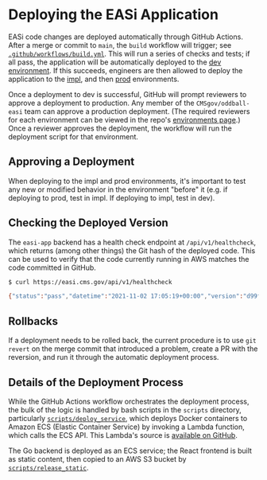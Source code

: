 # Deploying the EASi Application

EASi code changes are deployed automatically through GitHub Actions. After a merge or commit to `main`, the `build` workflow will trigger; see [`.github/workflows/build.yml`](../.github/workflows/build.yml). This will run a series of checks and tests; if all pass, the application will be automatically deployed to the [dev environment](https://dev.easi.cms.gov). If this succeeds, engineers are then allowed to deploy the application to the [impl](https://impl.easi.cms.gov), and then [prod](https://easi.cms.gov) environments.

Once a deployment to dev is successful, GitHub will prompt reviewers to approve a deployment to production. Any member of the `CMSgov/oddball-easi` team can approve a production deployment. (The required reviewers for each environment can be viewed in the repo's [environments page](https://github.com/CMSgov/easi-app/settings/environments).) Once a reviewer approves the deployment, the workflow will run the deployment script for that environment.

## Approving a Deployment

When deploying to the impl and prod environments, it's important to test any new or modified behavior in the environment "before" it (e.g. if deploying to prod, test in impl. If deploying to impl, test in dev).

## Checking the Deployed Version

The `easi-app` backend has a health check endpoint at `/api/v1/healthcheck`, which returns (among other things) the Git hash of the deployed code. This can be used to verify that the code currently running in AWS matches the code committed in GitHub.

```bash
$ curl https://easi.cms.gov/api/v1/healthcheck

{"status":"pass","datetime":"2021-11-02 17:05:19+00:00","version":"d99f8e842ae7acc2d22b17016710ec95f34c6a15","timestamp":"1635872719"}
```

## Rollbacks

If a deployment needs to be rolled back, the current procedure is to use `git revert` on the merge commit that introduced a problem, create a PR with the reversion, and run it through the automatic deployment process.

## Details of the Deployment Process

While the GitHub Actions workflow orchestrates the deployment process, the bulk of the logic is handled by bash scripts in the `scripts` directory, particularly [`scripts/deploy_service`](/scripts/deploy_service), which deploys Docker containers to Amazon ECS (Elastic Container Service) by invoking a Lambda function, which calls the ECS API. This Lambda's source is [available on GitHub](https://github.com/trussworks/terraform-aws-lambda-ecs-manager/blob/master/functions/manager.py).

The Go backend is deployed as an ECS service; the React frontend is built as static content, then copied to an AWS S3 bucket by [`scripts/release_static`](/scripts/release_static).
